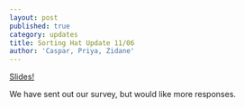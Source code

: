 ```yaml
---
layout: post
published: true
category: updates
title: Sorting Hat Update 11/06
author: 'Caspar, Priya, Zidane'
---
```

[Slides!](https://docs.google.com/presentation/d/1FBE1cgimf75fmPIhWR4VS9yH8NHKYz3o3XSawdPgRio/edit?usp=sharing)

We have sent out our survey, but would like more responses.
